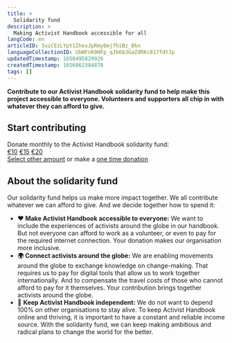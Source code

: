 ```yaml
---
title: >
  Solidarity fund
description: >
  Making Activist Handbook accessible for all
langCode: en
articleID: 3uiCEzLYpt1IhexJpRmy6mjfhiBz_Bkn
languageCollectionID: UbWFnK0HFp_qJb6b3GaZdRKc817fdYJp
updatedTimestamp: 1656495829926
createdTimestamp: 1656062384878
tags: []
---
```


**Contribute to our Activist Handbook solidarity fund to help make this project accessible to everyone. Volunteers and supporters all chip in with whatever they can afford to give.**

<div><h2>Start contributing</h2><div>Donate monthly to the Activist Handbook solidarity fund:</div><div><a href="https://donorbox.org/activisthandbook?default_interval=m&amp;amount=10" target="_blank">€10</a> <a href="https://donorbox.org/activisthandbook?default_interval=m&amp;amount=15" target="_blank">€15</a> <a href="https://donorbox.org/activisthandbook?default_interval=m&amp;amount=20" target="_blank">€20</a></div><a href="https://donorbox.org/activisthandbook" target="_blank">Select other amount</a> or make a <a href="https://donorbox.org/activisthandbook?default_interval=o" target="_blank">one time donation</a></div>

## About the solidarity fund

Our solidarity fund helps us make more impact together. We all contribute whatever we can afford to give. And we decide together how to spend it:

-   **❤️ Make Activist Handbook accessible to everyone:** We want to include the experiences of activists around the globe in our handbook. But not everyone can afford to work as a volunteer, or even to pay for the required internet connection. Your donation makes our organisation more inclusive.
-   **🌍 Connect activists around the globe:** We are enabling movements around the globe to exchange knowledge on change-making. That requires us to pay for digital tools that allow us to work together internationally. And to compensate the travel costs of those who cannot afford to pay for it themselves. Your contribution brings together activists around the globe.
-   💪 **Keep Activist Handbook independent:** We do not want to depend 100% on other organisations to stay alive. To keep Activist Handbook online and thriving, it is important to have a constant and reliable income source. With the solidarity fund, we can keep making ambitious and radical plans to change the world for the better.